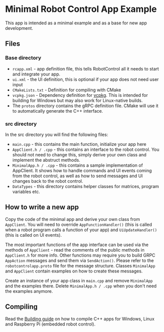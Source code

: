 # Minimal Robot Control App Example

This app is intended as a minimal example and as a base for new app development.

## Files

### Base directory
* ```rcapp.xml``` - app definition file, this tells RobotControl all it needs to start and integrate your app.
* ```ui.xml``` - the UI definition, this is optional if your app does not need user input
* ```CMakeLists.txt``` - Definition for compiling with CMake
* ```vcpkg.json``` - Dependency definition for [vcpkg](https://vcpkg.io). This is intended for building for Windows but may also work for Linux-native builds.
* The ```protos``` directory contains the gRPC definition file. CMake will use it to automatically generate the C++ interface.

### src directory
In the src directory you will find the following files:
* ```main.cpp``` - this contains the main function, initialize your app here
* ```AppClient.h / .cpp``` - this contains an interface to the robot control. You should not need to change this, simply derive your own class and implement the abstruct methods.
* ```MinimalApp.h / .cpp``` - this contains a sample implementation of AppClient. It shows how to handle commands and UI events coming from the robot control, as well as how to send messages and UI changes back to the robot control.
* ```DataTypes``` - this directory contains helper classes for matrices, program variables etc.


## How to write a new app
Copy the code of the minimal app and derive your own class from ```AppClient```. You will need to override ```AppFunctionHandler()``` (this is called when a robot program calls a function of your app) and ```UiUpdateHandler()``` (this is called on UI events).

The most important functions of the app interface can be used via the methods of ```AppClient``` - read the comments of the public methods in ```AppClient.h``` for more info. Other functions may require you to build GRPC ```AppAction``` messages and send them via ```SendAction()```. Please refer to the ```robotcontrolapp.proto``` file for the message structure. Classes ```MinimalApp``` and ```AppClient``` contain examples on how to create these messages.

Create an instance of your app class in ```main.cpp``` and remove ```MinimalApp``` and the examples there. Delete ```MinimalApp.h / .cpp``` when you don't need the examples anymore.


## Compiling
Read the [Building guide](BUILDING.md) on how to compile C++ apps for Windows, Linux and Raspberry Pi (embedded robot control).
